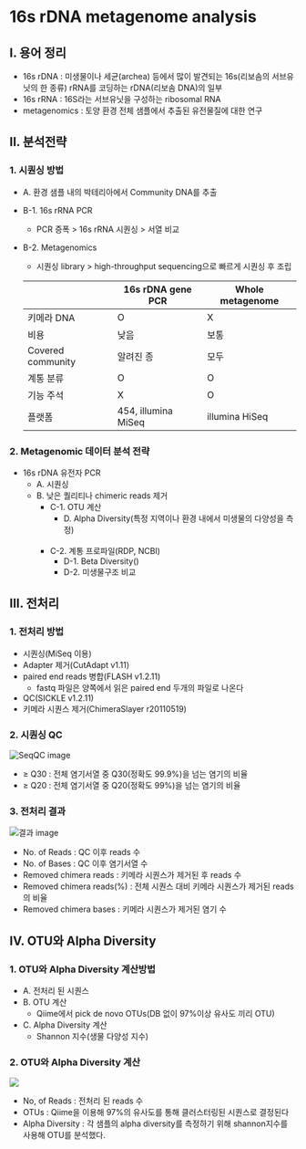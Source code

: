 # 16s rDNA metagenome analysis
## I. 용어 정리
- 16s rDNA : 미생물이나 세균(archea) 등에서 많이 발견되는 16s(리보솜의 서브유닛의 한 종류) rRNA를 코딩하는 rDNA(리보솜 DNA)의 일부
- 16s rRNA : 16S라는 서브유닛을 구성하는 ribosomal RNA 
- metagenomics : 토양 환경 전체 샘플에서 추출된 유전물질에 대한 연구


## II. 분석전략
### 1. 시퀀싱 방법
- A. 환경 샘플 내의 박테리아에서 Community DNA를 추출
- B-1. 16s rRNA PCR
    - PCR 증폭 > 16s rRNA 시퀀싱 > 서열 비교
- B-2. Metagenomics
    - 시퀀싱 library > high-throughput sequencing으로 빠르게 시퀀싱 후 조립

    ||16s rDNA gene PCR|Whole metagenome|
    |--|--|--|
    |키메라 DNA|O|X|
    |비용|낮음|보통|
    |Covered community|알려진 종|모두|
    |계통 분류|O|O|
    |기능 주석|X|O|
    |플랫폼|454, illumina MiSeq|illumina HiSeq|

### 2. Metagenomic 데이터 분석 전략
- 16s rDNA 유전자 PCR
    - A. 시퀀싱
    - B. 낮은 퀄리티나 chimeric reads 제거
        - C-1. OTU 계산
            - D. Alpha Diversity(특정 지역이나 환경 내에서 미생물의 다양성을 측정)
<br></br>            
        - C-2. 계통 프로파일(RDP, NCBI)
            - D-1. Beta Diversity()
            - D-2. 미생물구조 비교


## III. 전처리
### 1. 전처리 방법
- 시퀀싱(MiSeq 이용)
- Adapter 제거(CutAdapt v1.11)
- paired end reads 병합(FLASH v1.2.11)
    - fastq 파일은 양쪽에서 읽은 paired end 두개의 파일로 나온다
- QC(SICKLE v1.2.11)
- 키메라 시퀀스 제거(ChimeraSlayer r20110519)

### 2. 시퀀싱 QC
![SeqQC image](/img/SeqQC.png)
- &ge; Q30 : 전체 염기서열 중 Q30(정확도 99.9%)을 넘는 염기의 비율
- &ge; Q20 : 전체 염기서열 중 Q20(정확도 99%)을 넘는 염기의 비율

### 3. 전처리 결과
![결과 image](/img/PreproResult.png)
- No. of Reads : QC 이후 reads 수
- No. of Bases : QC 이후 염기서열 수
- Removed chimera reads : 키메라 시퀀스가 제거된 후 reads 수
- Removed chimera reads(%) : 전체 시퀀스 대비 키메라 시퀀스가 제거된 reads의 비율
- Removed chimera bases : 키메라 시퀀스가 제거된 염기 수


## IV. OTU와 Alpha Diversity
### 1. OTU와 Alpha Diversity 계산방법
- A. 전처리 된 시퀀스
- B. OTU 계산
    - Qiime에서 pick de novo OTUs(DB 없이 97%이상 유사도 끼리 OTU)
- C. Alpha Diversity 계산
    - Shannon 지수(생물 다양성 지수)

### 2. OTU와 Alpha Diversity 계산
![](/img/OTU%20AD%20계산.png)
- No, of Reads : 전처리 된 reads 수
- OTUs : Qiime을 이용해 97%의 유사도를 통해 클러스터링된 시퀀스로 결정된다
- Alpha Diversity : 각 샘플의 alpha diversity를 측정하기 위해 shannon지수를 사용해 OTU를 분석했다.

